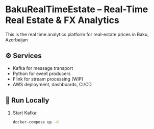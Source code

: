# BakuRealTimeEstate – Real-Time Real Estate & FX Analytics
This is the real time analytics platform for real-estate prices in Baku, Azerbaijan

## ⚙️ Services

- Kafka for message transport
- Python for event producers
- Flink for stream processing (WIP)
- AWS deployment, dashboards, CI/CD

## 🚀 Run Locally

1. Start Kafka:
   ```bash
   docker-compose up -d
